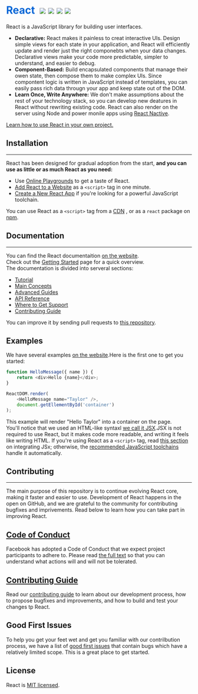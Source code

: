 # <span style="color : #0366d6">React</span>&nbsp; ![](https://camo.githubusercontent.com/890acbdcb87868b382af9a4b1fac507b9659d9bf/68747470733a2f2f696d672e736869656c64732e696f2f62616467652f6c6963656e73652d4d49542d626c75652e737667)  ![](https://camo.githubusercontent.com/ecb8a503e646dc22ccb59b73ba287c5229580f49/68747470733a2f2f696d672e736869656c64732e696f2f6e706d2f762f72656163742e7376673f7374796c653d666c6174)  ![](https://camo.githubusercontent.com/bfd84ed5d0e5c8d97aea6d7a83aed84ba1a0b191/68747470733a2f2f636972636c6563692e636f6d2f67682f66616365626f6f6b2f72656163742e7376673f7374796c653d736869656c6426636972636c652d746f6b656e3d3a636972636c652d746f6b656e)  ![](https://camo.githubusercontent.com/d4e0f63e9613ee474a7dfdc23c240b9795712c96/68747470733a2f2f696d672e736869656c64732e696f2f62616467652f5052732d77656c636f6d652d627269676874677265656e2e737667)
React is a JavaScript library for building user interfaces.  
* **Declarative:** React makes it painless to creat interactive UIs. Design simple views for each state in your application, and React will efficiently update and render just the right componebts when your data changes. Declarative views make your code more predictable, simpler to understand, and easier to debug.
* **Component-Based:** Build encapsulated components that manage their owen state, then compose them to make complex UIs. Since compontent logic is written in JavaScript instead of templates, you can easily pass rich data througn your app and keep state out of the DOM.  
* **Learn Once, Write Anywhere:** We don't make assumptions about the rest of your technology stack, so you can develop new deatures in React without rewriting existing code. React can also render on the server using Node and power monile apps using [React Nactive](https://reactnative.dev/).    

[Learn how to use React in your own project.](https://reactjs.org/docs/getting-started.html)  
## Installation
***
React has been designed for gradual adoption from the start, **and you can use as little or as much React as you need:**  
* Use [Online Playgrounds](https://reactjs.org/docs/getting-started.html#online-playgrounds) to get a taste of React.
* [Add React to a Website](https://reactjs.org/docs/add-react-to-a-website.html) as a `<script>` tag in one minute.
* [Create a New React App](https://reactjs.org/docs/create-a-new-react-app.html) if you're looking for a powerful JavaScript toolchain.  

You can use React as a `<script>` tag from a [CDN](https://reactjs.org/docs/cdn-links.html)
, or as a `react` package on [npm](https://www.npmjs.com/package/react).
## Documentation  
***
You can find the React documentaition [on the website](https://reactjs.org/docs).  
Check out the [Getting Started](https://reactjs.org/docs/getting-started.html) page for a quick overview.  
The documentation is divided into serveral sections:  
* [Tutorial](https://reactjs.org/tutorial/tutorial.html)
* [Main Concepts](https://reactjs.org/docs/hello-world.html)
* [Advanced Guides](https://reactjs.org/docs/jsx-in-depth.html)
* [API Reference](https://reactjs.org/docs/react-api.html)
* [Where to Get Support](https://reactjs.org/community/support.html)
* [Contributing Guide](https://reactjs.org/docs/how-to-contribute.html)  

You can improve it by sending pull requests to [this repository](https://github.com/reactjs/reactjs.org).  
## Examples   
We have several examples [on the website](https://reactjs.org/).Here is the first one to get you started:  
```js
function HelloMessage({ name }) {
    return <div>Hello {name}</div>;
}

ReactDOM.render(
    <HelloMessage name="Taylor" />,
    document.getEllementById('container')
);
```
This example will render "Hello Taylor" into a container on the page.  
You'll notice that we used an HTML-like syntaxl [we call it JSX](https://reactjs.org/docs/introducing-jsx.html).JSX is not required to use React, but it makes code more readable, and writing it feels like writing HTML. If you're using React as a `<script>` tag, read [this section](https://reactjs.org/docs/add-react-to-a-website.html#optional-try-react-with-jsx) on integrating JSx; otherwise, the [recommended JavaScript toolchains](https://reactjs.org/docs/create-a-new-react-app.html) handle it automatically.  
## Contributing 
***
The main purpose of this repository is to continue evolving React core, making it faster and easier to use. Development of React happens in the open on GitHub, and we are grateful to the community for contributing bugfixes and imprivements. Read below to learn how you can take part in improving React.  
## [Code of Conduct](https://code.fb.com/codeofconduct)  
Facebook has adopted a Code of Conduct that we expect project participants to adhere to. Please read [the full text](https://code.fb.com/codeofconduct) so that you can understand what actions will and will not be tolerated.  
## [Contributing Guide](https://reactjs.org/contributing/how-to-contribute.html)  
Read our [contributing guide](https://reactjs.org/contributing/how-to-contribute.html) to learn about our development process, how to propose bugfixes and improvements, and how to build and test your changes tp React.  
## Good First lssues  
To help you get your feet wet and get you familiar with our contrilbution process, we have a list of [good first issues](https://github.com/facebook/react/labels/good%20first%20issue) that contain bugs which have a relatively limited scope. This is a great place to get started.
## License  
React is [MIT licensed](https://github.com/facebook/react/blob/master/LICENSE).